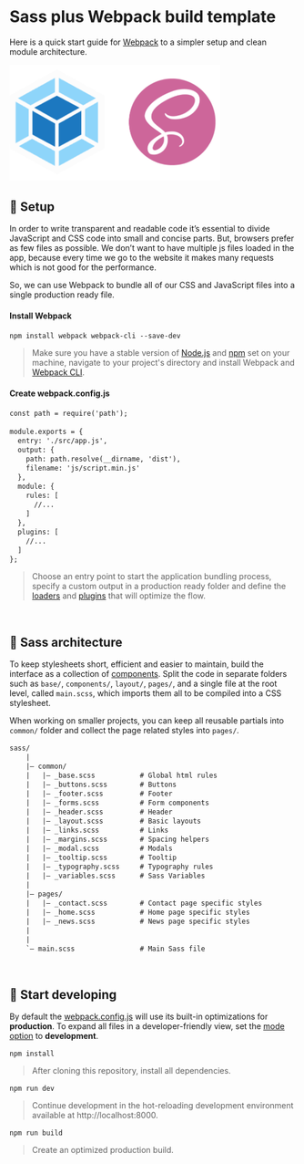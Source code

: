 # Sass plus Webpack build template

Here is a quick start guide for [Webpack](https://webpack.js.org/) to a simpler setup and clean module architecture.

<img src='./src/images/logo-sass-webpack.png' width='370'>
<br/>

## 🚀 Setup

In order to write transparent and readable code it’s essential to divide JavaScript and CSS code into small and concise parts. But, browsers prefer as few files as possible. We don’t want to have multiple js files loaded in the app, because every time we go to the website it makes many requests which is not good for the performance.

So, we can use Webpack to bundle all of our CSS and JavaScript files into a single production ready file.

#### Install Webpack

```
npm install webpack webpack-cli --save-dev
```

> Make sure you have a stable version of [Node.js](https://nodejs.org/en/) and [npm](https://www.npmjs.com/) set on your machine, navigate to your project's directory and install Webpack and [Webpack CLI](https://github.com/webpack/webpack-cli).

#### Create webpack.config.js

```
const path = require('path');

module.exports = {
  entry: './src/app.js',
  output: {
    path: path.resolve(__dirname, 'dist'),
    filename: 'js/script.min.js'
  },
  module: {
    rules: [
      //...
    ]
  },
  plugins: [
    //...
  ]
};
```

> Choose an entry point to start the application bundling process, specify a custom output in a production ready folder and define the [loaders](https://webpack.js.org/concepts/loaders/) and [plugins](https://webpack.js.org/concepts/plugins/) that will optimize the flow.

<br/>

## 🎨 Sass architecture

To keep stylesheets short, efficient and easier to maintain, build the interface as a collection of [components](./src/scss). Split the code in separate folders such as `base/`, `components/`, `layout/`, `pages/`, and a single file at the root level, called `main.scss`, which imports them all to be compiled into a CSS stylesheet.

When working on smaller projects, you can keep all reusable partials into `common/` folder and collect the page related styles into `pages/`.

```
sass/
    |
    |– common/
    |   |– _base.scss           # Global html rules
    |   |– _buttons.scss        # Buttons
    |   |– _footer.scss         # Footer
    |   |– _forms.scss          # Form components
    |   |– _header.scss         # Header
    |   |– _layout.scss         # Basic layouts
    |   |– _links.scss          # Links
    |   |– _margins.scss        # Spacing helpers
    |   |– _modal.scss          # Modals
    |   |– _tooltip.scss        # Tooltip
    |   |– _typography.scss     # Typography rules
    |   |– _variables.scss      # Sass Variables
    |
    |– pages/
    |   |– _contact.scss        # Contact page specific styles
    |   |– _home.scss           # Home page specific styles
    |   |– _news.scss           # News page specific styles
    |
    |
    `– main.scss                # Main Sass file
```
<br/>

## 🎉 Start developing

By default the [webpack.config.js](./webpack.config.js) will use its built-in optimizations for **production**. To expand all files in a developer-friendly view, set the [mode option](https://webpack.js.org/configuration/mode/) to **development**.

```
npm install
```
> After cloning this repository, install all dependencies.

```
npm run dev
```
> Continue development in the hot-reloading development environment available at http://localhost:8000.

```
npm run build
```
> Create an optimized production build.
